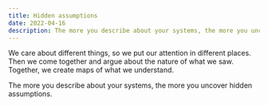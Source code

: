 ```yaml
---
title: Hidden assumptions
date: 2022-04-16
description: The more you describe about your systems, the more you uncover hidden assumptions.
---
```


We care about different things, so we put our attention in different places.
Then we come together and argue about the nature of what we saw.
Together, we create maps of what we understand.

The more you describe about your systems, the more you uncover hidden assumptions.

